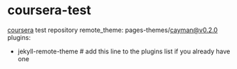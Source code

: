 # coursera-test
<u>coursera</u> test repository 
remote_theme: pages-themes/cayman@v0.2.0
plugins:
- jekyll-remote-theme # add this line to the plugins list if you already have one
